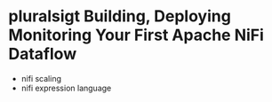 # pluralsigt Building, Deploying Monitoring Your First Apache NiFi Dataflow


* nifi scaling
* nifi expression language
 
